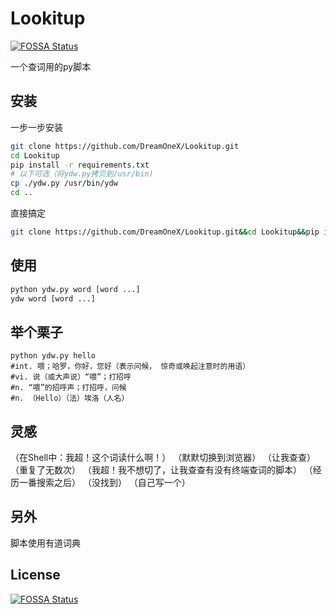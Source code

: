 # Lookitup
[![FOSSA Status](https://app.fossa.com/api/projects/git%2Bgithub.com%2FDreamOneX%2FLookitup.svg?type=shield)](https://app.fossa.com/projects/git%2Bgithub.com%2FDreamOneX%2FLookitup?ref=badge_shield)

一个查词用的py脚本

## 安装
一步一步安装
```bash
git clone https://github.com/DreamOneX/Lookitup.git
cd Lookitup
pip install -r requirements.txt
# 以下可选（将ydw.py拷贝到/usr/bin)
cp ./ydw.py /usr/bin/ydw
cd ..
```
直接搞定
```bash
git clone https://github.com/DreamOneX/Lookitup.git&&cd Lookitup&&pip install -r requirements.txt&&cp ./ydw.py /usr/bin/ydw&&cd ..
```

## 使用
```bash
python ydw.py word [word ...]
ydw word [word ...]
```

## 举个栗子
```basg
python ydw.py hello
#int. 喂；哈罗，你好，您好（表示问候， 惊奇或唤起注意时的用语）
#vi. 说（或大声说）“喂”；打招呼
#n. “喂”的招呼声；打招呼，问候
#n. （Hello）（法）埃洛（人名）
```

## 灵感
（在Shell中：我超！这个词读什么啊！）
（默默切换到浏览器）
（让我查查）
（重复了无数次）
（我超！我不想切了，让我查查有没有终端查词的脚本）
（经历一番搜索之后）
（没找到）
（自己写一个）

## 另外
脚本使用有道词典

## License
[![FOSSA Status](https://app.fossa.com/api/projects/git%2Bgithub.com%2FDreamOneX%2FLookitup.svg?type=large)](https://app.fossa.com/projects/git%2Bgithub.com%2FDreamOneX%2FLookitup?ref=badge_large)
